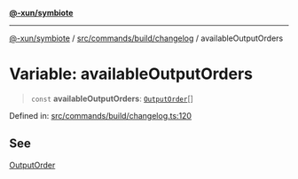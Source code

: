 [**@-xun/symbiote**](../../../../../README.md)

***

[@-xun/symbiote](../../../../../README.md) / [src/commands/build/changelog](../README.md) / availableOutputOrders

# Variable: availableOutputOrders

> `const` **availableOutputOrders**: [`OutputOrder`](../enumerations/OutputOrder.md)[]

Defined in: [src/commands/build/changelog.ts:120](https://github.com/Xunnamius/symbiote/blob/69d7b76e5696ff589285094e16ec41aa92317af3/src/commands/build/changelog.ts#L120)

## See

[OutputOrder](../enumerations/OutputOrder.md)
